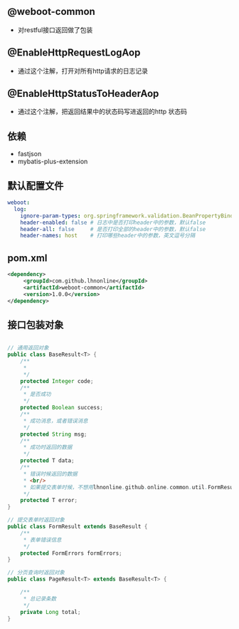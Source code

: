 

## @weboot-common
- 对restful接口返回做了包装

## @EnableHttpRequestLogAop
- 通过这个注解，打开对所有http请求的日志记录

## @EnableHttpStatusToHeaderAop
- 通过这个注解，把返回结果中的状态码写进返回的http 状态码

## 依赖
- fastjson
- mybatis-plus-extension

## 默认配置文件

```yaml
weboot:
  log:
    ignore-param-types: org.springframework.validation.BeanPropertyBindingResult, #日志中不记录哪些类型的参数英文逗哈分割
    header-enabled: false # 日志中是否打印header中的参数，默认false
    header-all: false     # 是否打印全部的header中的参数，默认false
    header-names: host    # 打印哪些header中的参数，英文逗号分隔

```

## pom.xml
```xml
<dependency>
     <groupId>com.github.lhnonline</groupId>
     <artifactId>weboot-common</artifactId>
     <version>1.0.0</version>
</dependency>
```

## 接口包装对象

```java

// 通用返回对象
public class BaseResult<T> {
    /**
     *
     */
    protected Integer code;
    /**
     * 是否成功
     */
    protected Boolean success;
    /**
     * 成功消息，或者错误消息
     */
    protected String msg;
    /**
     * 成功时返回的数据
     */
    protected T data;
    /**
     * 错误时候返回的数据
     * <br/>
     * 如果提交表单时候，不想用lhnonline.github.online.common.util.FormResult返回错误信息，可以把错误信息放到error中
     */
    protected T error;
}

// 提交表单时返回对象
public class FormResult extends BaseResult {
    /**
     * 表单错误信息
     */
    protected FormErrors formErrors;
}

// 分页查询时返回对象
public class PageResult<T> extends BaseResult<T> {

    /**
     * 总记录条数
     */
    private Long total;
}

```